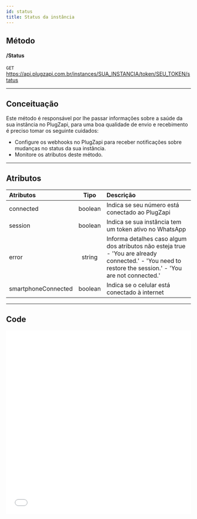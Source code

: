 ```yaml
---
id: status
title: Status da instância
---
```


## Método

#### /Status

`GET` https://api.plugzapi.com.br/instances/SUA_INSTANCIA/token/SEU_TOKEN/status

---

## Conceituação

Este método é responsável por lhe passar informações sobre a saúde da sua instância no PlugZapi, para uma boa qualidade de envio e recebimento é preciso tomar os seguinte cuidados:

- Configure os webhooks no PlugZapi para receber notificações sobre mudanças no status da sua instância.
- Monitore os atributos deste método.

---

## Atributos

| Atributos | Tipo | Descrição |
| :-- | :-: | :-- |
| connected | boolean | Indica se seu número está conectado ao PlugZapi |
| session | boolean | Indica se sua instância tem um token ativo no WhatsApp |
| error | string | Informa detalhes caso algum dos atributos não esteja true - 'You are already connected.' - 'You need to restore the session.' - 'You are not connected.' |
| smartphoneConnected | boolean | Indica se o celular está conectado à internet |

---

## Code

<iframe src="//api.apiembed.com/?source=https://raw.githubusercontent.com/PlugZapi/plugzapi-docs/main/json-examples/status.json&targets=all" frameborder="0" scrolling="no" width="100%" height="500px" seamless></iframe>
